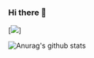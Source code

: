 ### Hi there 👋
[![](https://github-readme-stats.vercel.app/api?username=fidele000&count_private=true)]

![Anurag's github stats](https://github-readme-stats.vercel.app/api?username=fidele000&show_icons=true&theme=radical)



<!--
**fidele000/fidele000** is a ✨ _special_ ✨ repository because its `README.md` (this file) appears on your GitHub profile.

Here are some ideas to get you started:

- 🔭 I’m currently working on ...
- 🌱 I’m currently learning ...
- 👯 I’m looking to collaborate on ...
- 🤔 I’m looking for help with ...
- 💬 Ask me about ...
- 📫 How to reach me: ...
- 😄 Pronouns: ...
- ⚡ Fun fact: ...
-->
